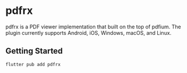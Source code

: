 # pdfrx

pdfrx is a PDF viewer implementation that built on the top of pdfium.
The plugin currently supports Android, iOS, Windows, macOS, and Linux.

## Getting Started

```
flutter pub add pdfrx
```

